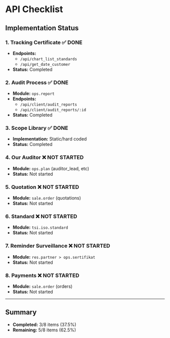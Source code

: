 # API Checklist

## Implementation Status

### 1. Tracking Certificate ✅ DONE
- **Endpoints:** 
  - `/api/chart_list_standards`
  - `/api/get_date_customer`
- **Status:** Completed

### 2. Audit Process ✅ DONE
- **Module:** `ops.report`
- **Endpoints:**
  - `/api/client/audit_reports`
  - `/api/client/audit_reports/:id`
- **Status:** Completed

### 3. Scope Library ✅ DONE
- **Implementation:** Static/hard coded
- **Status:** Completed

### 4. Our Auditor ❌ NOT STARTED
- **Module:** `ops.plan` (auditor_lead, etc)
- **Status:** Not started

### 5. Quotation ❌ NOT STARTED
- **Module:** `sale.order` (quotations)
- **Status:** Not started

### 6. Standard ❌ NOT STARTED
- **Module:** `tsi.iso.standard`
- **Status:** Not started

### 7. Reminder Surveillance ❌ NOT STARTED
- **Module:** `res.partner > ops.sertifikat`
- **Status:** Not started

### 8. Payments ❌ NOT STARTED
- **Module:** `sale.order` (orders)
- **Status:** Not started

---

## Summary
- **Completed:** 3/8 items (37.5%)
- **Remaining:** 5/8 items (62.5%)